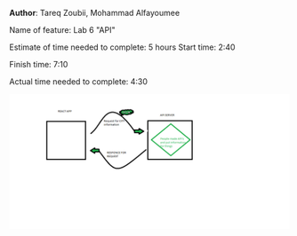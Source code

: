 **Author**: Tareq Zoubii, Mohammad Alfayoumee

Name of feature: Lab 6 "API"

Estimate of time needed to complete: 5 hours 
Start time: 2:40

Finish time: 7:10

Actual time needed to complete: 4:30

![API DATA FLOW CHART](./src/images/API.png)